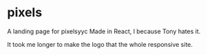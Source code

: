 # pixels

A landing page for pixelsyyc
Made in React, l because Tony hates it.

It took me longer to make the logo that the whole responsive site.
